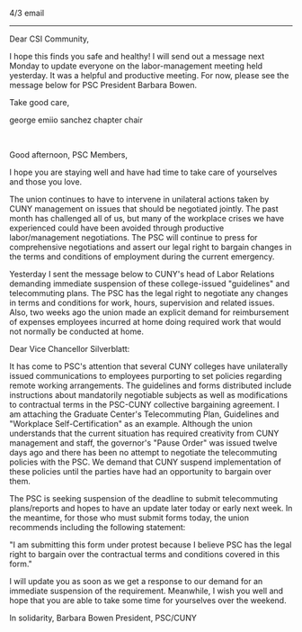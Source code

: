 4/3 email

----

Dear CSI Community,
 
I hope this finds you safe and healthy!  I will send out a message next Monday to update everyone on the labor-management meeting held yesterday.  It was a helpful and productive meeting. For now, please see the message below for PSC President Barbara Bowen.
 
Take good care,
 
george emiio sanchez
chapter chair


	
​
 
Good afternoon, PSC Members,
 
I hope you are staying well and have had time to take care of yourselves and those you love.  
 
The union continues to have to intervene in unilateral actions taken by CUNY management on issues that should be negotiated jointly. The past month has challenged all of us, but many of the workplace crises we have experienced could have been avoided through productive labor/management negotiations. The PSC will continue to press for comprehensive negotiations and assert our legal right to bargain changes in the terms and conditions of employment during the current emergency.  
 
Yesterday I sent the message below to CUNY's head of Labor Relations demanding immediate suspension of these college-issued "guidelines" and telecommuting plans.  The PSC has the legal right to negotiate any changes in terms and conditions for work, hours, supervision and related issues.  Also, two weeks ago the union made an explicit demand for reimbursement of expenses employees incurred at home doing required work that would not normally be conducted at home.
 
Dear Vice Chancellor Silverblatt:
 
It has come to PSC's attention that several CUNY colleges have unilaterally issued communications to employees purporting to set policies regarding remote working arrangements.  The guidelines and forms distributed include instructions about mandatorily negotiable subjects as well as modifications to contractual terms in the PSC-CUNY collective bargaining agreement.  I am attaching the Graduate Center's Telecommuting Plan, Guidelines and "Workplace Self-Certification" as an example.  Although the union understands that the current situation has required creativity from CUNY management and staff, the governor's "Pause Order" was issued twelve days ago and there has been no attempt to negotiate the telecommuting policies with the PSC.  We demand that CUNY suspend implementation of these policies until the parties have had an opportunity to bargain over them. 
 
The PSC is seeking suspension of the deadline to submit telecommuting plans/reports and hopes to have an update later today or early next week. In the meantime, for those who must submit forms today, the union recommends including the following statement:
 
"I am submitting this form under protest because I believe PSC has the legal right to bargain over the contractual terms and conditions covered in this form."
 
I will update you as soon as we get a response to our demand for an immediate suspension of the requirement. Meanwhile, I wish you well and hope that you are able to take some time for yourselves over the weekend.
 
In solidarity,
Barbara Bowen
President, PSC/CUNY
 
 
